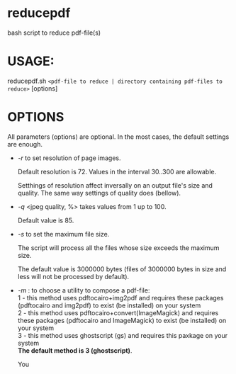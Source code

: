 # reducepdf
bash script to reduce pdf-file(s)
# USAGE:
reducepdf.sh `<pdf-file to reduce | directory containing pdf-files to reduce>` [options]
# OPTIONS
All parameters (options) are optional. In the most cases, the default settings are enough.

* _-r_ <resolution in dpi> to set resolution of page images.
    
    Default resolution is 72. Values in the interval 30..300 are allowable. 
    
    Setthings of resolution affect inversally on an output file's size and quality. The same way settings of quality does (bellow).

* _-q_ <jpeg quality, %> takes values from 1 up to 100.

    Default value is 85.

* _-s_ <file size in bytes> to set the maximum file size.  
    
    The script will process all the files whose size exceeds the maximum size.
    
    The default value is 3000000 bytes (files of 3000000 bytes in size and less will not be processed by default).

* _-m_ <number of method>: to choose a utility to compose a pdf-file: <br> 1 - this method uses pdftocairo+img2pdf and requires these packages (pdftocairo and img2pdf) to exist (be installed) on your system <br> 2 - this method uses pdftocairo+convert(ImageMagick) and requires these packages (pdftocairo and ImageMagick) to exist (be installed) on your system <br> 3 - this method uses ghostscript (gs) and requires this paxkage on your system <br> **The default method is 3 (ghostscript)**.
    
    You 
    
